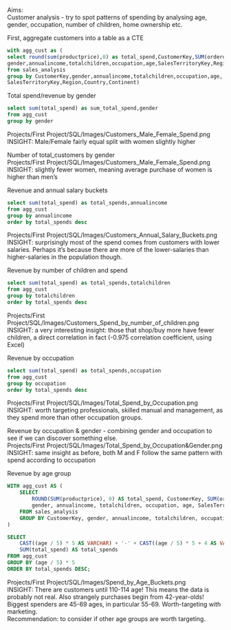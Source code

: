 Aims:  
Customer analysis - try to spot patterns of spending by analysing age, gender, occupation, number of children, home ownership etc.

First, aggregate customers into a table as a CTE  
```sql
with agg_cust as (
select round(sum(productprice),0) as total_spend,CustomerKey,SUM(orderquantity) as total_products_bought,
gender,annualincome,totalchildren,occupation,age,SalesTerritoryKey,Region,Country,Continent
from sales_analysis
group by CustomerKey,gender,annualincome,totalchildren,occupation,age,
SalesTerritoryKey,Region,Country,Continent)
```

Total spend/revenue by gender  
```sql
select sum(total_spend) as sum_total_spend,gender
from agg_cust
group by gender
```
Projects/First Project/SQL/Images/Customers_Male_Female_Spend.png  
INSIGHT: Male/Female fairly equal split with women slightly higher

Number of total_customers by gender  
Projects/First Project/SQL/Images/Customers_Male_Female_Spend.png  
INSIGHT: slightly fewer women, meaning average purchase of women is higher than men’s

Revenue and annual salary buckets  
```sql
select sum(total_spend) as total_spends,annualincome
from agg_cust
group by annualincome
order by total_spends desc
```
Projects/First Project/SQL/Images/Customers_Annual_Salary_Buckets.png  
INSIGHT: surprisingly most of the spend comes from customers with lower salaries. Perhaps it’s because there are more of the lower-salaries than higher-salaries in the population though.

Revenue by number of children and spend  
```sql
select sum(total_spend) as total_spends,totalchildren
from agg_cust
group by totalchildren
order by total_spends desc
```
Projects/First Project/SQL/Images/Customers_Spend_by_number_of_children.png  
INSIGHT: a very interesting insight: those that shop/buy more have fewer children, a direct correlation in fact (-0.975 correlation coefficient, using Excel)

Revenue by occupation  
```sql
select sum(total_spend) as total_spends,occupation
from agg_cust
group by occupation
order by total_spends desc
```
Projects/First Project/SQL/Images/Total_Spend_by_Occupation.png  
INSIGHT: worth targeting professionals, skilled manual and management, as they spend more than other occupation groups.

Revenue by occupation & gender - combining gender and occupation to see if we can discover something else.  
Projects/First Project/SQL/Images/Total_Spend_by_Occupation&Gender.png  
INSIGHT: same insight as before, both M and F follow the same pattern with spend according to occupation

Revenue by age group  
```sql
WITH agg_cust AS (
    SELECT 
        ROUND(SUM(productprice), 0) AS total_spend, CustomerKey, SUM(orderquantity) AS total_products_bought,
        gender, annualincome, totalchildren, occupation, age, SalesTerritoryKey, Region, Country, Continent
    FROM sales_analysis
    GROUP BY CustomerKey, gender, annualincome, totalchildren, occupation, age, SalesTerritoryKey, Region, Country, Continent
)

SELECT 
    CAST((age / 5) * 5 AS VARCHAR) + '-' + CAST((age / 5) * 5 + 4 AS VARCHAR) AS age_bucket,
    SUM(total_spend) AS total_spends
FROM agg_cust
GROUP BY (age / 5) * 5
ORDER BY total_spends DESC;
```
Projects/First Project/SQL/Images/Spend_by_Age_Buckets.png  
INSIGHT: There are customers until 110-114 age! This means the data is probably not real. Also strangely purchases begin from 42-year-olds!  
Biggest spenders are 45-69 ages, in particular 55-69. Worth-targeting with marketing.  
Recommendation: to consider if other age groups are worth targeting.
